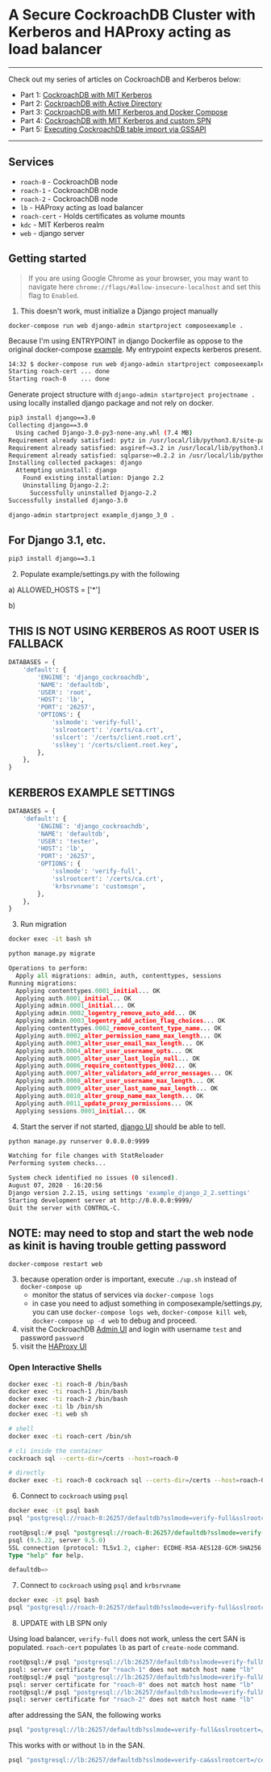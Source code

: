 # A Secure CockroachDB Cluster with Kerberos and HAProxy acting as load balancer
---

Check out my series of articles on CockroachDB and Kerberos below:

- Part 1: [CockroachDB with MIT Kerberos](https://blog.ervits.com/2020/05/three-headed-dog-meet-cockroach.html)
- Part 2: [CockroachDB with Active Directory](https://blog.ervits.com/2020/06/three-headed-dog-meet-cockroach-part-2.html)
- Part 3: [CockroachDB with MIT Kerberos and Docker Compose](https://blog.ervits.com/2020/07/three-headed-dog-meet-cockroach-part-3.html)
- Part 4: [CockroachDB with MIT Kerberos and custom SPN](https://blog.ervits.com/2020/07/three-headed-dog-meet-cockroach.html)
- Part 5: [Executing CockroachDB table import via GSSAPI](https://blog.ervits.com/2020/07/three-headed-dog-meet-cockroach-part-5.html)
---

## Services
* `roach-0` - CockroachDB node
* `roach-1` - CockroachDB node
* `roach-2` - CockroachDB node
* `lb` - HAProxy acting as load balancer
* `roach-cert` - Holds certificates as volume mounts
* `kdc` - MIT Kerberos realm
* `web` - django server

## Getting started
>If you are using Google Chrome as your browser, you may want to navigate here `chrome://flags/#allow-insecure-localhost` and set this flag to `Enabled`.

1) This doesn't work, must initialize a Django project manually

`docker-compose run web django-admin startproject composeexample .`

Because I'm using ENTRYPOINT in django Dockerfile as oppose to the original docker-compose [example](https://docs.docker.com/compose/django/). My entrypoint expects kerberos present.

```bash
14:32 $ docker-compose run web django-admin startproject composeexample .
Starting roach-cert ... done
Starting roach-0    ... done
```

Generate project structure with `django-admin startproject projectname .` using locally installed django package and not rely on docker.

```bash
pip3 install django==3.0
Collecting django==3.0
  Using cached Django-3.0-py3-none-any.whl (7.4 MB)
Requirement already satisfied: pytz in /usr/local/lib/python3.8/site-packages (from django==3.0) (2020.1)
Requirement already satisfied: asgiref~=3.2 in /usr/local/lib/python3.8/site-packages (from django==3.0) (3.2.10)
Requirement already satisfied: sqlparse>=0.2.2 in /usr/local/lib/python3.8/site-packages (from django==3.0) (0.3.1)
Installing collected packages: django
  Attempting uninstall: django
    Found existing installation: Django 2.2
    Uninstalling Django-2.2:
      Successfully uninstalled Django-2.2
Successfully installed django-3.0
```

```bash
django-admin startproject example_django_3_0 .
```

## For Django 3.1, etc.

```bash
pip3 install django==3.1
```

2) Populate example/settings.py with the following

a) ALLOWED_HOSTS = ['*']

b)

## THIS IS NOT USING KERBEROS AS ROOT USER IS FALLBACK

```python
DATABASES = {
    'default': {
        'ENGINE': 'django_cockroachdb',
        'NAME': 'defaultdb',
        'USER': 'root',
        'HOST': 'lb',
        'PORT': '26257',
        'OPTIONS': {
            'sslmode': 'verify-full',
            'sslrootcert': '/certs/ca.crt',
            'sslcert': '/certs/client.root.crt',
            'sslkey': '/certs/client.root.key',
        },
    },
}
```

## KERBEROS EXAMPLE SETTINGS

```python
DATABASES = {
    'default': {
        'ENGINE': 'django_cockroachdb',
        'NAME': 'defaultdb',
        'USER': 'tester',
        'HOST': 'lb',
        'PORT': '26257',
        'OPTIONS': {
            'sslmode': 'verify-full',
            'sslrootcert': '/certs/ca.crt',
            'krbsrvname': 'customspn',
        },
    },
}
```

3. Run migration

```bash
docker exec -it bash sh
```

```python
python manage.py migrate
```

```python
Operations to perform:
  Apply all migrations: admin, auth, contenttypes, sessions
Running migrations:
  Applying contenttypes.0001_initial... OK
  Applying auth.0001_initial... OK
  Applying admin.0001_initial... OK
  Applying admin.0002_logentry_remove_auto_add... OK
  Applying admin.0003_logentry_add_action_flag_choices... OK
  Applying contenttypes.0002_remove_content_type_name... OK
  Applying auth.0002_alter_permission_name_max_length... OK
  Applying auth.0003_alter_user_email_max_length... OK
  Applying auth.0004_alter_user_username_opts... OK
  Applying auth.0005_alter_user_last_login_null... OK
  Applying auth.0006_require_contenttypes_0002... OK
  Applying auth.0007_alter_validators_add_error_messages... OK
  Applying auth.0008_alter_user_username_max_length... OK
  Applying auth.0009_alter_user_last_name_max_length... OK
  Applying auth.0010_alter_group_name_max_length... OK
  Applying auth.0011_update_proxy_permissions... OK
  Applying sessions.0001_initial... OK
```

4. Start the server if not started, [django UI](https://localhost:9999) should be able to tell.

```bash
python manage.py runserver 0.0.0.0:9999
```

```bash
Watching for file changes with StatReloader
Performing system checks...

System check identified no issues (0 silenced).
August 07, 2020 - 16:20:56
Django version 2.2.15, using settings 'example_django_2_2.settings'
Starting development server at http://0.0.0.0:9999/
Quit the server with CONTROL-C.
```


## NOTE: may need to stop and start the web node as kinit is having trouble getting password

`docker-compose restart web`

3) because operation order is important, execute `./up.sh` instead of `docker-compose up`
   - monitor the status of services via `docker-compose logs`
   - in case you need to adjust something in composexample/settings.py, you can
          use `docker-compose logs web`, `docker-compose kill web`, `docker-compose up -d web`
          to debug and proceed.
4) visit the CockroachDB [Admin UI](https://localhost:8080) and login with username `test` and password `password`
5) visit the [HAProxy UI](http://localhost:8081)

### Open Interactive Shells
```bash
docker exec -ti roach-0 /bin/bash
docker exec -ti roach-1 /bin/bash
docker exec -ti roach-2 /bin/bash
docker exec -ti lb /bin/sh
docker exec -ti web sh

# shell
docker exec -ti roach-cert /bin/sh

# cli inside the container
cockroach sql --certs-dir=/certs --host=roach-0

# directly
docker exec -ti roach-0 cockroach sql --certs-dir=/certs --host=roach-0
```

6) Connect to `cockroach` using `psql`

```bash
docker exec -it psql bash
psql "postgresql://roach-0:26257/defaultdb?sslmode=verify-full&sslrootcert=/certs/ca.crt" -U tester
```

```sql
root@psql:/# psql "postgresql://roach-0:26257/defaultdb?sslmode=verify-full&sslrootcert=/certs/ca.crt" -U tester
psql (9.5.22, server 9.5.0)
SSL connection (protocol: TLSv1.2, cipher: ECDHE-RSA-AES128-GCM-SHA256, bits: 128, compression: off)
Type "help" for help.

defaultdb=>
```

7) Connect to `cockroach` using `psql` and `krbsrvname`

```bash
docker exec -it psql bash
psql "postgresql://roach-0:26257/defaultdb?sslmode=verify-full&sslrootcert=/certs/ca.crt&krbsrvname=customspn" -U tester
```

8) UPDATE with LB SPN only

Using load balancer, `verify-full` does not work, unless the cert SAN is populated. `roach-cert` populates `lb` as part of `create-node` command.

```bash
root@psql:/# psql "postgresql://lb:26257/defaultdb?sslmode=verify-full&sslrootcert=/certs/ca.crt&sslkey=/certs/ca.key" -U tester
psql: server certificate for "roach-1" does not match host name "lb"
root@psql:/# psql "postgresql://lb:26257/defaultdb?sslmode=verify-full&sslrootcert=/certs/ca.crt&sslkey=/certs/ca.key" -U tester
psql: server certificate for "roach-0" does not match host name "lb"
root@psql:/# psql "postgresql://lb:26257/defaultdb?sslmode=verify-full&sslrootcert=/certs/ca.crt&sslkey=/certs/ca.key" -U tester
psql: server certificate for "roach-2" does not match host name "lb"
```

after addressing the SAN, the following works

```bash
psql "postgresql://lb:26257/defaultdb?sslmode=verify-full&sslrootcert=/certs/ca.crt&sslkey=/certs/ca.key" -U tester
```

This works with or without `lb` in the SAN.

```bash
psql "postgresql://lb:26257/defaultdb?sslmode=verify-ca&sslrootcert=/certs/ca.crt&sslkey=/certs/ca.key" -U tester
```
